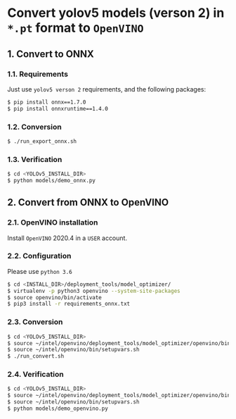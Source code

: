 # Convert yolov5 models (verson 2) in `*.pt` format to `OpenVINO`

## 1. Convert to ONNX

### 1.1. Requirements

Just use `yolov5 verson 2` requirements, and the following packages:

```bash
$ pip install onnx==1.7.0
$ pip install onnxruntime==1.4.0
```

### 1.2. Conversion

```bash
$ ./run_export_onnx.sh
```

### 1.3. Verification

```bash
$ cd <YOLOv5_INSTALL_DIR>
$ python models/demo_onnx.py
```

## 2. Convert from ONNX to OpenVINO

### 2.1. OpenVINO installation

Install `OpenVINO` 2020.4 in a `USER` account.

### 2.2. Configuration

Please use `python 3.6`

```bash
$ cd <INSTALL_DIR>/deployment_tools/model_optimizer/
$ virtualenv -p python3 openvino --system-site-packages
$ source openvino/bin/activate
$ pip3 install -r requirements_onnx.txt
```

### 2.3. Conversion

```bash
$ cd <YOLOv5_INSTALL_DIR>
$ source ~/intel/openvino/deployment_tools/model_optimizer/openvino/bin/activate
$ source ~/intel/openvino/bin/setupvars.sh
$ ./run_convert.sh
```

### 2.4. Verification

```bash
$ cd <YOLOv5_INSTALL_DIR>
$ source ~/intel/openvino/deployment_tools/model_optimizer/openvino/bin/activate
$ source ~/intel/openvino/bin/setupvars.sh
$ python models/demo_openvino.py
```




